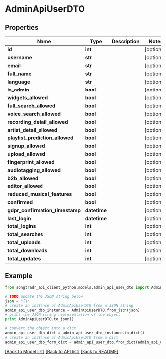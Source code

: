 # AdminApiUserDTO


## Properties
Name | Type | Description | Notes
------------ | ------------- | ------------- | -------------
**id** | **int** |  | [optional] 
**username** | **str** |  | [optional] 
**email** | **str** |  | [optional] 
**full_name** | **str** |  | [optional] 
**language** | **str** |  | [optional] 
**is_admin** | **bool** |  | [optional] 
**widgets_allowed** | **bool** |  | [optional] 
**full_search_allowed** | **bool** |  | [optional] 
**voice_search_allowed** | **bool** |  | [optional] 
**recording_detail_allowed** | **bool** |  | [optional] 
**artist_detail_allowed** | **bool** |  | [optional] 
**playlist_prediction_allowed** | **bool** |  | [optional] 
**signup_allowed** | **bool** |  | [optional] 
**upload_allowed** | **bool** |  | [optional] 
**fingerprint_allowed** | **bool** |  | [optional] 
**audiotagging_allowed** | **bool** |  | [optional] 
**b2b_allowed** | **bool** |  | [optional] 
**editor_allowed** | **bool** |  | [optional] 
**reduced_musical_features** | **bool** |  | [optional] 
**confirmed** | **bool** |  | [optional] 
**gdpr_confirmation_timestamp** | **datetime** |  | [optional] 
**last_login** | **datetime** |  | [optional] 
**total_logins** | **int** |  | [optional] 
**total_searches** | **int** |  | [optional] 
**total_uploads** | **int** |  | [optional] 
**total_downloads** | **int** |  | [optional] 
**total_updates** | **int** |  | [optional] 

## Example

```python
from songtradr_api_client_python.models.admin_api_user_dto import AdminApiUserDTO

# TODO update the JSON string below
json = "{}"
# create an instance of AdminApiUserDTO from a JSON string
admin_api_user_dto_instance = AdminApiUserDTO.from_json(json)
# print the JSON string representation of the object
print AdminApiUserDTO.to_json()

# convert the object into a dict
admin_api_user_dto_dict = admin_api_user_dto_instance.to_dict()
# create an instance of AdminApiUserDTO from a dict
admin_api_user_dto_form_dict = admin_api_user_dto.from_dict(admin_api_user_dto_dict)
```
[[Back to Model list]](../README.md#documentation-for-models) [[Back to API list]](../README.md#documentation-for-api-endpoints) [[Back to README]](../README.md)


